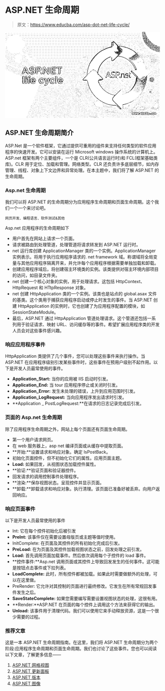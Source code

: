 # ASP.NET 生命周期

> 原文：<https://www.educba.com/asp-dot-net-life-cycle/>

![ASP.NET life cycle](img/b5836be759d562ec236bd823605a9c46.png)



## ASP.NET 生命周期简介

ASP.Net 是一个软件框架，它通过提供可重用的组件来支持任何类型的软件应用程序的快速开发。它可以安装在运行 Microsoft windows 操作系统的计算机上。ASP.net 框架有两个主要组件，一个是 CLR(公共语言运行时)和 FCL(框架基础类库)。CLR 用于定位、加载和管理。网络类型。CLR 还负责许多底层细节，如内存管理、线程、对象上下文边界和异常处理。在本主题中，我们将了解 ASP.NET 的生命周期。

### Asp.net 生命周期

我们可以将 ASP.NET 的生命周期分为应用程序生命周期和页面生命周期。这个我们一个一个来讨论吧。

<small>网页开发、编程语言、软件测试&其他</small>

Asp.net 应用程序的生命周期如下

*   用户首先在网站上请求一个页面。
*   请求被路由到处理管道，处理管道将请求转发到 ASP.NET 运行时。
*   net 运行库创建 ApplicationManager 类的一个实例。ApplicationManager 实例表示。将用于执行应用程序请求的. net framework 域。称谓域将全局变量与其他应用程序隔离开来，并允许每个应用程序根据需要单独加载和卸载。
*   创建应用程序域后，将创建宿主环境类的实例。该类提供对宿主环境内部项目的访问，如目录文件夹。
*   net 创建一个核心对象的实例，用于处理请求。这包括 HttpContext、HttpRequest 和 HTtpResponse 对象。
*   net 创建 HttpApplication 类的一个实例。该类也是站点的 global.asax 文件的基类。这个类用于捕获应用程序启动或停止时发生的事件。当 ASP.NET 创建 HttpApplication 的实例时，它也创建了为应用程序配置的模块，如 SessionStateModule。
*   最后，ASP.NET 通过 HttpApplication 管道处理请求。这个管道还包括一系列用于验证请求、映射 URL、访问缓存等的事件。希望扩展应用程序类的开发人员会对这些事件感兴趣。

### 响应应用程序事件

HttpApplication 类提供了几个事件，您可以处理这些事件来执行操作。当 ASP.NET 在应用程序级别引发某些事件时，这些事件在预用户级别不起作用。以下是开发人员最常使用的事件。

*   **Application_Start:** 当你的应用被 IIS 启动时引发。
*   **Application_End:** 当 tour 应用程序停止或关闭时引发。
*   **Application_Error:** 发生未处理的错误，上升到应用范围时引发。
*   **Application_LogRequest:** 当向应用程序发出请求时引发。
*   **Application _ PostLogRequest:**在请求的日志记录完成后引发。

### 页面的 Asp.net 生命周期

除了应用程序生命周期之外，网站上每个页面还有页面生命周期。

*   第一个用户请求网页。
*   在 web 服务器上，asp net 编译页面或从缓存中提取页面。
*   **开始:**设置请求和响应对象。确定 IsPostBack。
*   初始化页面控件，但不初始化它们的属性。应用页面主题。
*   **Load:** 如果回发，从视图状态加载控件属性。
*   **验证:**验证页面和验证器控件。
*   回发请求的调用控制事件处理程序。
*   **渲染:**保存视图状态。呈现控件并显示页面。
*   **卸载:**卸载请求和响应对象。执行清理。该页面已准备好被丢弃。向用户返回响应。

### 响应页面事件

以下是开发人员最常使用的事件

*   Int: 它在每个控件初始化后被引发
*   **PreInt:** 该事件仅在需要设置母版页或主题等值时使用。
*   InitComplete: 在页面及其控件的所有初始化完成后引发。
*   **PreLoad:** 在为页面及其控件加载视图状态之前，回发处理之前引发。
*   **Load:** 首先调用页面加载事件。然后依次调用每个子控件的 load 事件。
*   **控件事件:**Asp.net 调用页面或其控件上导致回发发生的任何事件。这可能是按钮点击事件或下拉列表。
*   **LoadComplete:** 此时，所有控件都被加载。如果此时需要做额外的处理，可以在这里做。
*   PreRender: 它允许对其控制的页面进行最终修改。它发生在所有常规回发事件发生之后。
*   **SaveStateComplete:** 如果您需要编写需要设置视图状态的处理，这很有用。
*   **Render:**ASP.NET 在页面的每个控件上调用这个方法来获得它的输出。
*   **Unload:** 该事件用于清理代码。我们可以使用它来手动释放资源，这是一个很少需要的过程。

### 推荐文章

这是一本 ASP.NET 生命周期指南。在这里，我们将 ASP.NET 生命周期分为两个阶段:应用程序生命周期和页面生命周期。我们也讨论了这些事件。您也可以阅读以下文章，了解更多信息——

1.  [ASP.NET 网格视图](https://www.educba.com/asp-dot-net-gridview/)
2.  [ASP.NET 更新面板](https://www.educba.com/asp-dot-net-updatepanel/)
3.  [ASP.NET 版本](https://www.educba.com/asp-dot-net-versions/)
4.  [ASP.NET 图像](https://www.educba.com/asp-dot-net-image/)